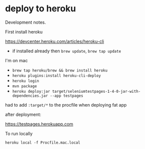 # deploy to heroku

Development notes.

First install heroku

https://devcenter.heroku.com/articles/heroku-cli

- if installed already then `brew update`, `brew tap update`

I'm on mac

- `brew tap heroku/brew && brew install heroku`
- `heroku plugins:install heroku-cli-deploy`
- `heroku login`
- `mvn package`
- `heroku deploy:jar target/seleniumtestpages-1-4-0-jar-with-dependencies.jar --app testpages`

had to add `:target/*` to the procfile when deploying fat app

after deployment:

https://testpages.herokuapp.com


To run locally

`heroku local -f Procfile.mac.local`